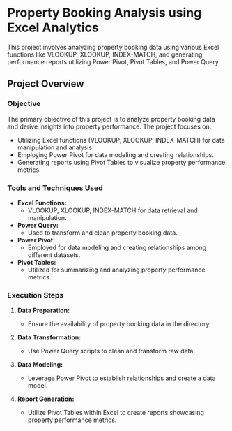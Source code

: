 # Property Booking Analysis using Excel Analytics

This project involves analyzing property booking data using various Excel functions like VLOOKUP, XLOOKUP, INDEX-MATCH, and generating performance reports utilizing Power Pivot, Pivot Tables, and Power Query.

## Project Overview

### Objective

The primary objective of this project is to analyze property booking data and derive insights into property performance. The project focuses on:
- Utilizing Excel functions (VLOOKUP, XLOOKUP, INDEX-MATCH) for data manipulation and analysis.
- Employing Power Pivot for data modeling and creating relationships.
- Generating reports using Pivot Tables to visualize property performance metrics.

### Tools and Techniques Used

- **Excel Functions:**
  - VLOOKUP, XLOOKUP, INDEX-MATCH for data retrieval and manipulation.
- **Power Query:**
  - Used to transform and clean property booking data.
- **Power Pivot:**
  - Employed for data modeling and creating relationships among different datasets.
- **Pivot Tables:**
  - Utilized for summarizing and analyzing property performance metrics.

### Execution Steps

1. **Data Preparation:**
   - Ensure the availability of property booking data in the directory.
   
2. **Data Transformation:**
   - Use Power Query scripts  to clean and transform raw data.
   
3. **Data Modeling:**
   - Leverage Power Pivot to establish relationships and create a data model.
   
4. **Report Generation:**
   - Utilize Pivot Tables within Excel to create reports showcasing property performance metrics.

